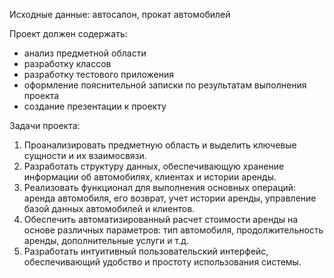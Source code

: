 Исходные данные: автосалон, прокат автомобилей

Проект должен содержать:
- анализ предметной области
- разработку классов
- разработку тестового приложения
- оформление пояснительной записки по результатам выполнения проекта
- создание презентации к проекту

Задачи проекта:
1. Проанализировать предметную область и выделить ключевые сущности и их взаимосвязи.
2. Разработать структуру данных, обеспечивающую хранение информации об автомобилях, клиентах и истории аренды.
3. Реализовать функционал для выполнения основных операций: аренда автомобиля, его возврат, учет истории аренды, управление базой данных автомобилей и клиентов.
4. Обеспечить автоматизированный расчет стоимости аренды на основе различных параметров: тип автомобиля, продолжительность аренды, дополнительные услуги и т.д.
5. Разработать интуитивный пользовательский интерфейс, обеспечивающий удобство и простоту использования системы.
